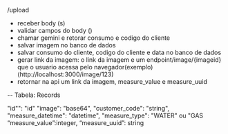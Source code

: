 /upload

-   receber body (s)
-   validar campos do body ()
-   chamar gemini e retorar consumo e codigo do cliente
-   salvar imagem no banco de dados
-   salvar consumo do cliente, codigo do cliente e data no banco de dados
-   gerar link da imagem: o link da imagem e um endpoint/image/{imageid} que o usuario acessa pelo navegador(exemplo) (http://localhost:3000/image/123)
-   retornar na api um link da imagem, measure_value e measure_uuid

-- Tabela:
Records

"id"": "id"
"image": "base64",
"customer_code": "string",
"measure_datetime": "datetime",
"measure_type": "WATER" ou "GAS
“measure_value”:integer,
“measure_uuid”: string
